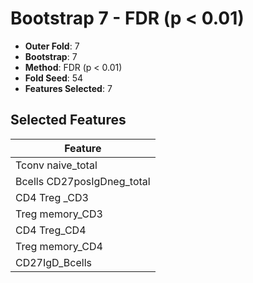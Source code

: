 # Bootstrap 7 - FDR (p < 0.01)

- **Outer Fold**: 7
- **Bootstrap**: 7
- **Method**: FDR (p < 0.01)
- **Fold Seed**: 54
- **Features Selected**: 7

## Selected Features

| Feature |
|---------|
| Tconv naive_total |
| Bcells CD27posIgDneg_total |
| CD4 Treg _CD3 |
| Treg memory_CD3 |
| CD4 Treg_CD4 |
| Treg memory_CD4 |
| CD27IgD_Bcells |
